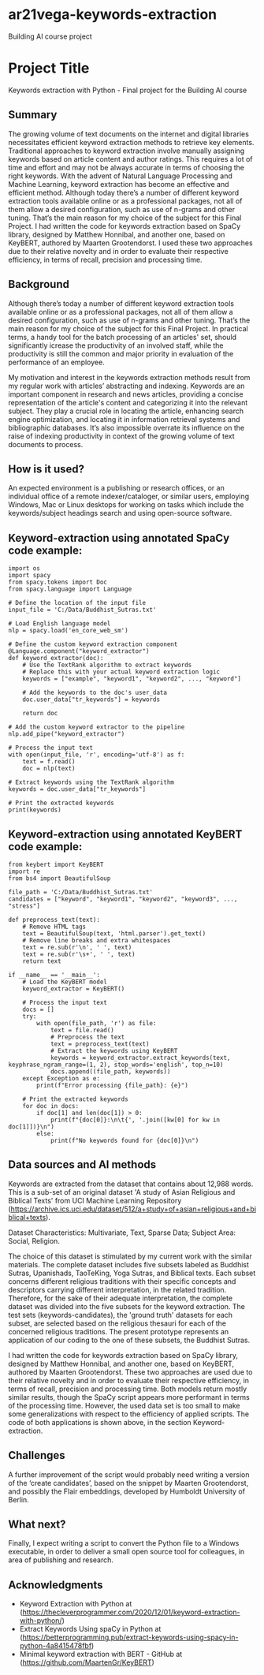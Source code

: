 # ar21vega-keywords-extraction
Building AI course project

# Project Title

Keywords extraction with Python - Final project for the Building AI course

## Summary

The growing volume of text documents on the internet and digital libraries necessitates efficient keyword extraction methods to retrieve key elements. Traditional approaches to keyword extraction involve manually assigning keywords based on article content and author ratings. This requires a lot of time and effort and may not be always accurate in terms of choosing the right keywords. With the advent of Natural Language Processing and Machine Learning, keyword extraction has become an effective and efficient method. 
Although today there’s a number of different keyword extraction tools available online or as a professional packages, not all of them allow a desired configuration, such as use of n-grams and other tuning. That’s the main reason for my choice of the subject for this Final Project. I had written the code for keywords extraction based on SpaCy library, designed by Matthew Honnibal, and another one, based on KeyBERT, authored by Maarten Grootendorst. 
I used these two approaches due to their relative novelty and in order to evaluate their respective efficiency, in terms of recall, precision and processing time. 


## Background

Although there’s today a number of different keyword extraction tools available online or as a professional packages, not all of them allow a desired configuration, such as use of n-grams and other tuning. That’s the main reason for my choice of the subject for this Final Project. 
In practical terms, a handy tool for the batch processing of an articles' set, should significantly icrease the productivity of an involved staff, while the productivity is still the common and major priority in evaluation of the performance of an employee.                                       

My motivation and interest in the keywords extraction methods result from my regular work with articles’ abstracting and indexing. Keywords are an important component in research and news articles, providing a concise representation of the article's content and categorizing it into the relevant subject. They play a crucial role in locating the article, enhancing search engine optimization, and locating it in information retrieval systems and bibliographic databases. It’s also impossible overrate its influence on the raise of indexing productivity in context of the growing volume of text documents to process. 

## How is it used? 

An expected environment is a publishing or research offices, or an individual office of a remote indexer/cataloger, or similar users, employing Windows, Mac or Linux desktops for working on tasks which include the keywords/subject headings search and using open-source software.

## Keyword-extraction using annotated SpaCy code example:
```
import os
import spacy
from spacy.tokens import Doc
from spacy.language import Language

# Define the location of the input file
input_file = 'C:/Data/Buddhist_Sutras.txt'

# Load English language model
nlp = spacy.load('en_core_web_sm')

# Define the custom keyword extraction component
@Language.component("keyword_extractor")
def keyword_extractor(doc):
    # Use the TextRank algorithm to extract keywords
    # Replace this with your actual keyword extraction logic
    keywords = ["example", "keyword1", "keyword2", ..., "keyword"]

    # Add the keywords to the doc's user_data
    doc.user_data["tr_keywords"] = keywords

    return doc

# Add the custom keyword extractor to the pipeline
nlp.add_pipe("keyword_extractor")

# Process the input text
with open(input_file, 'r', encoding='utf-8') as f:
    text = f.read()
    doc = nlp(text)

# Extract keywords using the TextRank algorithm
keywords = doc.user_data["tr_keywords"]

# Print the extracted keywords
print(keywords)
```

## Keyword-extraction using annotated KeyBERT code example:
```
from keybert import KeyBERT
import re
from bs4 import BeautifulSoup

file_path = 'C:/Data/Buddhist_Sutras.txt'
candidates = ["keyword", "keyword1", "keyword2", "keyword3", ..., "stress"]

def preprocess_text(text):
    # Remove HTML tags
    text = BeautifulSoup(text, 'html.parser').get_text()
    # Remove line breaks and extra whitespaces
    text = re.sub(r'\n', ' ', text)
    text = re.sub(r'\s+', ' ', text)
    return text

if __name__ == '__main__':
    # Load the KeyBERT model
    keyword_extractor = KeyBERT()
    
    # Process the input text
    docs = []
    try:
        with open(file_path, 'r') as file:
            text = file.read()
            # Preprocess the text
            text = preprocess_text(text)
            # Extract the keywords using KeyBERT
            keywords = keyword_extractor.extract_keywords(text, keyphrase_ngram_range=(1, 2), stop_words='english', top_n=10)
            docs.append((file_path, keywords))
    except Exception as e:
        print(f"Error processing {file_path}: {e}")
    
    # Print the extracted keywords
    for doc in docs:
        if doc[1] and len(doc[1]) > 0:
            print(f"{doc[0]}:\n\t{', '.join([kw[0] for kw in doc[1]])}\n")
        else:
            print(f"No keywords found for {doc[0]}\n")

```
## Data sources and AI methods

Keywords are extracted from the dataset that contains about 12,988 words. This is a sub-set of an original dataset 'A study of Asian Religious and Biblical Texts' from UCI Machine Learning Repository (https://archive.ics.uci.edu/dataset/512/a+study+of+asian+religious+and+biblical+texts). 

Dataset Characteristics: Multivariate, Text, Sparse Data; Subject Area: Social, Religion.

The choice of this dataset is stimulated by my current work with the similar materials. The complete dataset includes five subsets labeled as Buddhist Sutras, Upanishads, TaoTeKing, Yoga Sutras, and Biblical texts. Each subset concerns different religious traditions with their specific concepts and descriptors carrying different interpretation, in the related tradition. Therefore, for the sake of their adequate interpretation, the complete dataset was divided into the five subsets for the keyword extraction. 
The test sets (keywords-candidates), the 'ground truth' datasets for each subset, are selected based on the religious thesauri for each of the concerned religious traditions. The present prototype represents an application of our coding to the one of these subsets, the Buddhist Sutras.

I had written the code for keywords extraction based on SpaCy library, designed by Matthew Honnibal, and another one, based on KeyBERT, authored by Maarten Grootendorst. 
These two approaches are used due to their relative novelty and in order to evaluate their respective efficiency, in terms of recall, precision and processing time. 
Both models return mostly similar results, though the SpaCy script appears more performant in terms of the processing time. However, the used data set is too small to make some generalizations with respect to the efficiency of applied scripts. 
The code of both applications is shown above, in the section Keyword-extraction. 
 
## Challenges

A further improvement of the script would probably need writing a version of the ‘create candidates’, based on the snippet by  Maarten Grootendorst, and possibly the Flair embeddings, developed by Humboldt University of Berlin.

## What next?

Finally, I expect writing a script to convert the Python file to a Windows executable, in order to deliver a small open source tool for colleagues, in area of publishing and research.

## Acknowledgments

* Keyword Extraction with Python at (https://thecleverprogrammer.com/2020/12/01/keyword-extraction-with-python/)
* Extract Keywords Using spaCy in Python at (https://betterprogramming.pub/extract-keywords-using-spacy-in-python-4a8415478fbf)
* Minimal keyword extraction with BERT - GitHub at (https://github.com/MaartenGr/KeyBERT)

